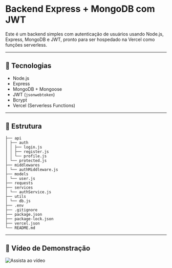 
# Backend Express + MongoDB com JWT

Este é um backend simples com autenticação de usuários usando Node.js, Express, MongoDB e JWT, pronto para ser hospedado na Vercel como funções serverless.

---

## 🚀 Tecnologias

- Node.js  
- Express  
- MongoDB + Mongoose  
- JWT (`jsonwebtoken`)  
- Bcrypt  
- Vercel (Serverless Functions)

---

## 📁 Estrutura

```
├── api
│ ├── auth
│ │ ├── login.js
│ │ ├── register.js
│ │ └── profile.js
│ └── protected.js
├── middlewares
│ └── authMiddleware.js
├── models
│ └── user.js
├── requests
├── services
│ └── authService.js
├── utils
│ └── db.js
├── .env
├── .gitignore
├── package.json
├── package-lock.json
├── vercel.json
└── README.md
```

---

## 🎥 Vídeo de Demonstração

![Assista ao vídeo](https://youtu.be/uNIwXgBCNqw)